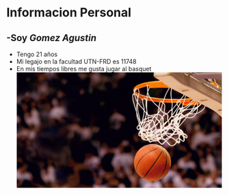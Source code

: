 # Informacion Personal
## -Soy *Gomez Agustin*
   - Tengo 21 años
   - Mi legajo en la facultad UTN-FRD es 11748
   - En mis tiempos libres me gusta jugar al basquet
   ![foto](https://github.com/pdep-utn-frd/23-bienvenidos-Agv01/blob/ebdd0117e1b1b73d09a31b629e7a24cc6d686d88/b.jpg)
